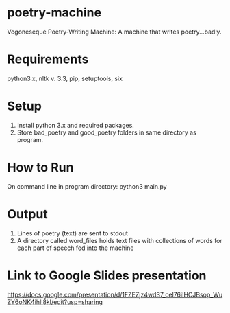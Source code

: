 # poetry-machine
Vogoneseque Poetry-Writing Machine: A machine that writes poetry...badly.

# Requirements
python3.x, nltk v. 3.3, pip, setuptools, six

# Setup
1. Install python 3.x and required packages.
2. Store bad_poetry and good_poetry folders in same directory as program.

# How to Run
On command line in program directory: python3 main.py

# Output
1. Lines of poetry (text) are sent to stdout
2. A directory called word_files holds text files with collections of words for each part of speech fed into the machine

# Link to Google Slides presentation
https://docs.google.com/presentation/d/1FZEZjz4wdS7_cel76iIHCJBsop_WuZY6oNK4ihIl8kI/edit?usp=sharing
